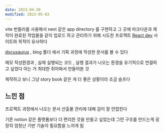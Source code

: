 ```yaml
---
date: 2023-04-30
modified: 2023-05-03
---
```


vite 번들러를 사용해서 next 같은 app directory 를 구현하고
그 곳에 마크다운과 제작이 완료된 작업물을 같이 업로드 하고 관리하기 위해 시도한 프로젝트
[React dev](https://react.dev/) 사이트와 목적이 유사하다

[docusaurus](../../blog/docusaurus/docusaurus) , blog 폴더 에서 기획 과정에 작성한 문서를 볼 수 있다

메모 작성환경과 , 실제 실행되는 코드 , 실행 결과가 나오는 환경을 유기적으로 연결하고 싶었다
아는 거 최대한 쥐어짜서 만들어본 것

제작하고 보니 그냥 story book 같은 게 더 좋은 상황이라 조금 슬프다

## 느낀 점

프로젝트 과정에서 나오는 문서 산출물 관리에 대해 감이 잘 안잡힌다

기존 notion 같은 플랫폼보다 더 편리한 것을 만들고 싶었는데
그런 구조를 만드는게 굉장히 엄청난 기반 기술이 필요함을 느끼게 됨
